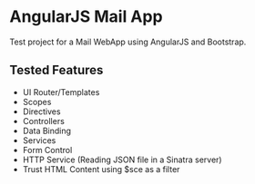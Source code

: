 AngularJS Mail App
=====================

Test project for a Mail WebApp using AngularJS and Bootstrap.

## Tested Features
- UI Router/Templates
- Scopes
- Directives
- Controllers
- Data Binding
- Services
- Form Control
- HTTP Service (Reading JSON file in a Sinatra server)
- Trust HTML Content using $sce as a filter
